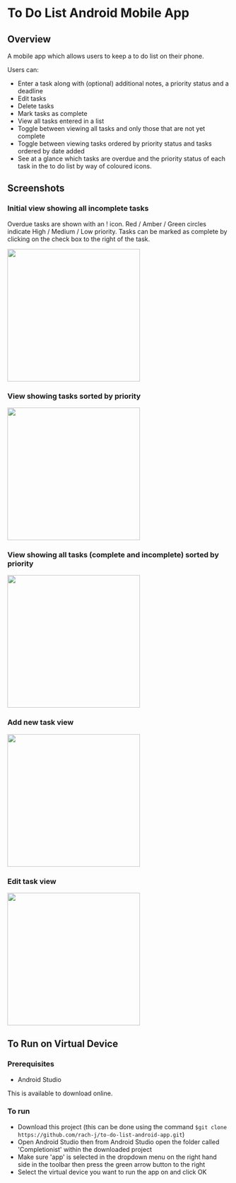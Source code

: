 # To Do List Android Mobile App

## Overview

A mobile app which allows users to keep a to do list on their phone.

Users can:

* Enter a task along with (optional) additional notes, a priority status and a deadline
* Edit tasks
* Delete tasks
* Mark tasks as complete
* View all tasks entered in a list
* Toggle between viewing all tasks and only those that are not yet complete
* Toggle between viewing tasks ordered by priority status and tasks ordered by date added
* See at a glance which tasks are overdue and the priority status of each task in the to do list by way of coloured icons.

## Screenshots

### Initial view showing all incomplete tasks

Overdue tasks are shown with an ! icon. Red / Amber / Green circles indicate High / Medium / Low priority. Tasks can be marked as complete by clicking on the check box to the right of the task.

<img src="https://github.com/rach-j/to-do-list-android-app/blob/master/screenshots_for_README/Screenshot-homepage.png" width="300">

### View showing tasks sorted by priority

<img src="https://github.com/rach-j/to-do-list-android-app/blob/master/screenshots_for_README/Screenshot-ordered-by-priority.png" width = "300">

### View showing all tasks (complete and incomplete) sorted by priority

<img src="https://github.com/rach-j/to-do-list-android-app/blob/master/screenshots_for_README/Screenshot-ordered-by-priority-and-showing-completed-tasks.png" width = "300">

### Add new task view

<img src="https://github.com/rach-j/to-do-list-android-app/blob/master/screenshots_for_README/Screenshot-add-new-task.png" width="300">

### Edit task view

<img src="https://github.com/rach-j/to-do-list-android-app/blob/master/screenshots_for_README/Screenshot-edit-task.png" width="300">

## To Run on Virtual Device

### Prerequisites

* Android Studio

This is available to download online.

### To run

* Download this project (this can be done using the command `$git clone https://github.com/rach-j/to-do-list-android-app.git`)
* Open Android Studio then from Android Studio open the folder called 'Completionist' within the downloaded project
* Make sure 'app' is selected in the dropdown menu on the right hand side in the toolbar then press the green arrow button to the right
* Select the virtual device you want to run the app on and click OK